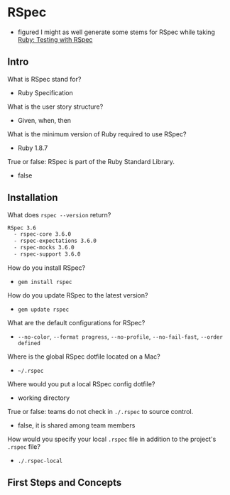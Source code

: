 # RSpec
- figured I might as well generate some stems for RSpec while taking [Ruby: Testing with RSpec](https://www.lynda.com/Ruby-tutorials/RSpec-Testing-Framework-Ruby/183884-2.html)

## Intro

What is RSpec stand for?
- Ruby Specification

What is the user story structure?
- Given, when, then

What is the minimum version of Ruby required to use RSpec?
- Ruby 1.8.7

True or false: RSpec is part of the Ruby Standard Library.
- false

## Installation

What does `rspec --version` return?
```bash
RSpec 3.6
  - rspec-core 3.6.0
  - rspec-expectations 3.6.0
  - rspec-mocks 3.6.0
  - rspec-support 3.6.0
```

How do you install RSpec?
- `gem install rspec`

How do you update RSpec to the latest version?
- `gem update rspec`

What are the default configurations for RSpec?
- `--no-color`, `--format progress`, `--no-profile`, `--no-fail-fast`, `--order defined`

Where is the global RSpec dotfile located on a Mac?
- `~/.rspec`

Where would you put a local RSpec config dotfile?
- working directory

True or false: teams do not check in `./.rspec` to source control.
- false, it is shared among team members

How would you specify your local `.rspec` file in addition to the project's `.rspec` file?
- `./.rspec-local`

## First Steps and Concepts
